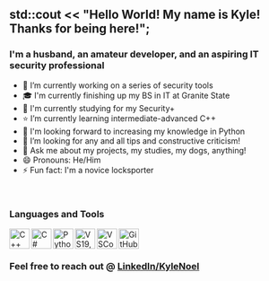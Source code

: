 ## std::cout << "Hello World! My name is Kyle! Thanks for being here!";
### I'm a husband, an amateur developer, and an aspiring IT security professional

- 🔭 I’m currently working on a series of security tools
- 🎓 I'm currently finishing up my BS in IT at Granite State
- 📖 I'm currently studying for my Security+
- ⭐ I’m currently learning intermediate-advanced C++
- 🌠 I'm looking forward to increasing my knowledge in Python
- 🔎 I’m looking for any and all tips and constructive criticism!
- 💬 Ask me about my projects, my studies, my dogs, anything!
- 😄 Pronouns: He/Him
- ⚡ Fun fact: I'm a novice locksporter

<br />

### Languages and Tools

<img align="left" alt="C++" width="36px" src="https://user-images.githubusercontent.com/107530049/174661167-768e33c4-2ea5-460c-84d9-4498d27b45eb.svg" /> 
<img align="left" alt="C#" width="36px" src="https://user-images.githubusercontent.com/107530049/174661722-8eadc960-4709-48f7-a966-72fb5754e9d0.png" /> 
<img align="left" alt="Python" width="36px" src="https://user-images.githubusercontent.com/107530049/174661888-ebf3a6ea-cb30-459d-951c-98bd0f42e5e6.png" />
<img align="left" alt="VS19,22" width="36px" src="https://user-images.githubusercontent.com/107530049/174660588-516cebf4-b091-4b29-955b-6668ba610761.png" /> 
<img align="left" alt="VSCode" width="36px" src="https://user-images.githubusercontent.com/107530049/174661975-dcdbc732-394e-435a-9701-4f928fb43e96.png" /> 
<img align="left" alt="GitHub" width="36px" src="https://user-images.githubusercontent.com/107530049/174662365-a616d357-f351-4be8-811d-7c0cae7bcd09.png" />
<br />
<br />

### Feel free to reach out @ [LinkedIn/KyleNoel](https://www.linkedin.com/in/kylenoel/)
